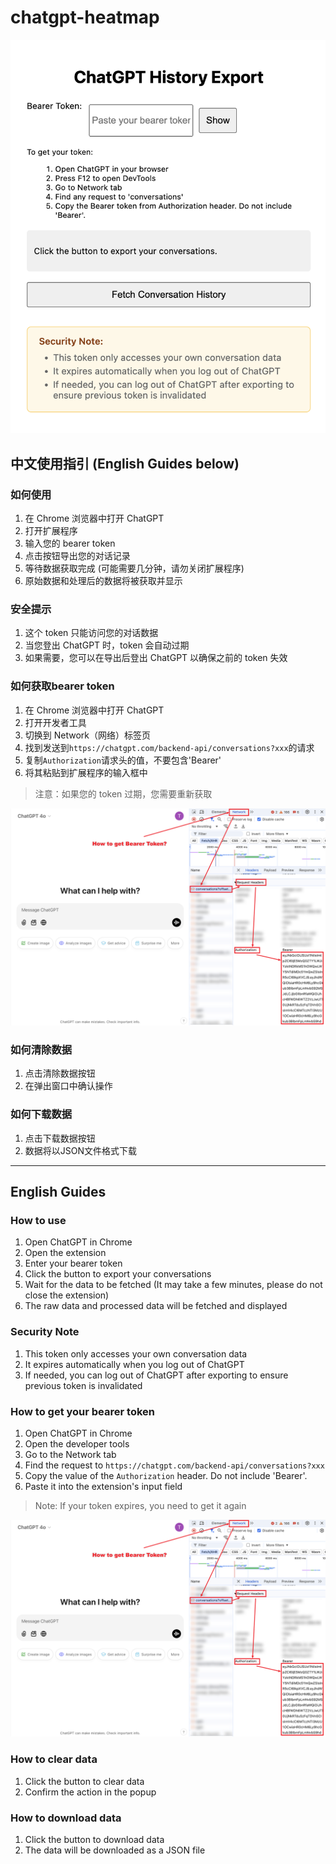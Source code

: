 # chatgpt-heatmap

![screenshot](./images/screenshot.png)

## 中文使用指引 (English Guides below)

### 如何使用

1. 在 Chrome 浏览器中打开 ChatGPT
2. 打开扩展程序
3. 输入您的 bearer token
4. 点击按钮导出您的对话记录
5. 等待数据获取完成 (可能需要几分钟，请勿关闭扩展程序)
6. 原始数据和处理后的数据将被获取并显示

### 安全提示

1. 这个 token 只能访问您的对话数据
2. 当您登出 ChatGPT 时，token 会自动过期
3. 如果需要，您可以在导出后登出 ChatGPT 以确保之前的 token 失效

### 如何获取bearer token

1. 在 Chrome 浏览器中打开 ChatGPT
2. 打开开发者工具
3. 切换到 Network（网络）标签页
4. 找到发送到`https://chatgpt.com/backend-api/conversations?xxx`的请求
5. 复制`Authorization`请求头的值，不要包含'Bearer'
6. 将其粘贴到扩展程序的输入框中

> 注意：如果您的 token 过期，您需要重新获取

![获取bearer token](./images/get-bearer-token.png)

### 如何清除数据

1. 点击清除数据按钮
2. 在弹出窗口中确认操作

### 如何下载数据

1. 点击下载数据按钮
2. 数据将以JSON文件格式下载

---

## English Guides

### How to use

1. Open ChatGPT in Chrome
2. Open the extension
3. Enter your bearer token
4. Click the button to export your conversations
5. Wait for the data to be fetched (It may take a few minutes, please do not close the extension)
6. The raw data and processed data will be fetched and displayed

### Security Note

1. This token only accesses your own conversation data
2. It expires automatically when you log out of ChatGPT
3. If needed, you can log out of ChatGPT after exporting to ensure previous token is invalidated

### How to get your bearer token

1. Open ChatGPT in Chrome
2. Open the developer tools
3. Go to the Network tab
4. Find the request to `https://chatgpt.com/backend-api/conversations?xxx`
5. Copy the value of the `Authorization` header. Do not include 'Bearer'.
6. Paste it into the extension's input field

> Note: If your token expires, you need to get it again

![get bearer token](./images/get-bearer-token.png)

### How to clear data

1. Click the button to clear data
2. Confirm the action in the popup

### How to download data

1. Click the button to download data
2. The data will be downloaded as a JSON file